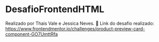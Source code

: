 # DesafioFrontendHTML

Realizado por Thais Vale e Jessica Neves.
🎯 Link do desafio realizado: https://www.frontendmentor.io/challenges/product-preview-card-component-GO7UmttRfa

